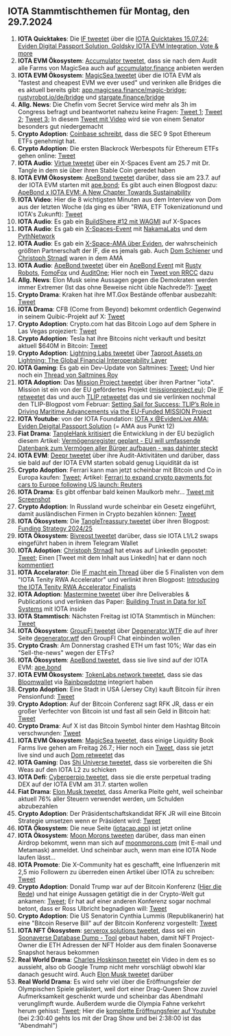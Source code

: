 ## IOTA Stammtischthemen für Montag, den 29.7.2024

1. **IOTA Quicktakes**: Die [IF tweetet](https://x.com/iota/status/1815315252206018973) über die [IOTA Quicktakes 15.07.24: Eviden Digital Passport Solution, Goldsky IOTA EVM Integration, Vote & more](https://x.com/iota/status/1815315252206018973)
2. **IOTA EVM Ökosystem**: [Accumulator tweetet](https://x.com/ACCU_DeFi/status/1815373040860930311), dass sie nach dem Audit alle Farms von MagicSea auch auf [accumulator.finance](https://www.accumulator.finance/) anbieten werden
3. **IOTA EVM Ökosystem**: [MagicSea tweetet](https://x.com/MagicSeaDEX/status/1815630315878068225) über die IOTA EVM  als "fastest and cheapest EVM we ever used" und verinken alle Bridges die es aktuell bereits gibt: [app.magicsea.finance/magic-bridge](https://app.magicsea.finance/magic-bridge); [rustyrobot.io/de/bridge](https://www.rustyrobot.io/de/bridge) und [stargate.finance/bridge](https://stargate.finance/bridge)
4. **Allg. News**: Die Chefin vom Secret Service wird mehr als 3h im Congress befragt und beantwortet nahezu keine Fragen: [Tweet 1](https://x.com/Motabhai012/status/1815452774047297638); [Tweet 2](https://x.com/MJTruthUltra/status/1815449408840102061); [Tweet 3](https://x.com/phi_ci/status/1815429265531248787); In diesem [Tweet mit Video](https://x.com/thevivafrei/status/1815456008933904614) wird sie von einem Senator besonders gut niedergemacht
5. **Crypto Adoption**: [Coinbase schreibt](https://x.com/coinbase/status/1815525645318778894), dass die SEC 9 Spot Ethereum ETFs genehmigt hat.
6. **Crypto Adoption**: Die ersten Blackrock Werbespots für Ethereum ETFs gehen online: [Tweet](https://x.com/RadarHits/status/1815674577726406748)
7. **IOTA Audio**: [Virtue tweetet](https://x.com/Virtue_Money/status/1815716483663581537) über ein X-Spaces Event am 25.7 mit Dr. Tangle in dem sie über ihren Stable Coin geredet haben
8. **IOTA EVM Ökosystem**: [ApeBond tweetet](https://x.com/ApeBond/status/1815737437995295036) darüber, dass sie am 23.7. auf der IOTA EVM starten mit [ape.bond](https://ape.bond/); Es gibt auch einen Blogpost dazu: [ApeBond x IOTA EVM: A New Chapter Towards Sustainability](https://apebond.medium.com/apebond-x-iota-evm-a-new-chapter-towards-sustainability-52efaefdb0a2)
9. **IOTA Video**: Hier die 8 wichtigsten Minuten aus dem Interview von Dom aus der letzten Woche (da ging es über "RWA, ETF Tokenizationund und IOTA's Zukunft): [Tweet](https://x.com/moonbaklava/status/1815443693861745006)
10. **IOTA Audio**: Es gab ein [BuildShere #12 mit WAGMI](https://x.com/iota/status/1814253864159166719) auf X-Spaces
11. **IOTA Audio**: Es gab ein [X-Spaces-Event](https://x.com/Nakama_Labs/status/1813923686140739743) mit [NakamaLabs](https://x.com/Nakama_Labs) und dem [PythNetwork](https://x.com/PythNetwork)
12. **IOTA Audio**: Es gab ein [X-Space-AMA über Eviden](https://x.com/iota/status/1815778229283664187), der wahrscheinich größten Partnerschaft der IF, die es jemals gab. Auch [Dom Schiener](https://x.com/DomSchiener) und [Christoph Strnadl](https://x.com/archimate) waren in dem AMA
13. **IOTA Audio**: [ApeBond tweetet](https://x.com/ApeBond/status/1815794010713108648) über ein [ApeBond Event](http://apebond.click/BwP-16) mit [Rusty Robots](https://x.com/RustyRobotCC), [FomoFox](https://x.com/FOMO_Fox) und [AuditOne](https://x.com/auditone_dao); Hier noch ein [Tweet von RRCC](https://x.com/RustyRobotCC/status/1816835036177486279) dazu
14. **Allg. News**: Elon Musk seine Aussagen gegen die Demokraten werden immer Extremer (Ist das ohne Beweise nicht üble Nachrede?): [Tweet](https://x.com/elonmusk/status/1815929451256979636)
15. **Crypto Drama**: Kraken hat ihre MT.Gox Bestände offenbar ausbezahlt: [Tweet](https://x.com/BitcoinNewsCom/status/1815886159907807586)
16. **IOTA Drama**: CFB (Come from Beyond) bekommt ordentlich Gegenwind in seinem Quibic-Projekt auf X: [Tweet](https://x.com/DesheShai/status/1815708997309149262)
17. **Crypto Adoption**: Crypto.com hat das Bitcoin Logo auf dem Sphere in Las Vegas projeziert: [Tweet](https://x.com/muneeb/status/1815767215624401379)
18. **Crypto Adoption**: Tesla hat ihre Bitcoins nicht verkauft und besitzt aktuell $640M in Bitcoin: [Tweet](https://x.com/BTC_Archive/status/1815850373032112156)
19. **Crypto Adoption**: [Lightning Labs tweetet](https://x.com/lightning/status/1815768786752164213) über [Taproot Assets on Lightning: The Global Financial Interoperability Layer](https://lightning.engineering/posts/2024-07-23-taproot-assets-LN/)
20. **IOTA Gaming**: Es gab ein Dev-Update von Saltmines: [Tweet](https://x.com/SaltminesRoy/status/1815781633628516442); Und hier noch ein [Thread von Saltmines Roy](https://x.com/SaltminesRoy/status/1817857071959711977)
21. **IOTA Adoption**: Das [Mission Project tweetet](https://x.com/ProjectMission/status/1816029485302501848) über ihren Partner "iota". Mission ist ein von der EU gefördertes Projekt ([missionproject.eu](https://missionproject.eu/)); Die [IF retweetet](https://x.com/iota/status/1816057094732206319) das und auch [TLIP retweetet](https://x.com/TLIP_io/status/1816050875804098634) das und sie verlinken nochmal den TLIP-Blogpost vom Februar: [Setting Sail for Success: TLIP’s Role in Driving Maritime Advancements via the EU-Funded MISSION Project](https://medium.com/@tlip.io/setting-sail-for-success-tlips-role-in-driving-maritime-advancements-via-the-eu-funded-mission-269a4e1d8164)
22. **IOTA Youtube**: von der IOTA Foundation: [IOTA x @EvidenLive AMA: Eviden Deigital Passport Solution](https://www.youtube.com/watch?v=MWf1k8VSYPw) (= AMA aus Punkt 12)
23. **Fiat Drama**: [TangleHank kritisiert](https://x.com/TangleHank/status/1815980709841903848) die Entwicklung in der EU bezüglich diesem Artikel: [Vermögensregister geplant - EU will umfassende Datenbank zum Vermögen aller Bürger aufbauen - was dahinter steckt](https://www.focus.de/experts/vermoegensregister-geplant-eu-will-umfassende-datenbank-zum-vermoegen-aller-buerger-aufbauen-was-dahinter-steckt_id_260158959.html)
24. **IOTA EVM**: [Deepr tweetet](https://x.com/DeeprFinance/status/1815775284601278920) über ihre Audit-Aktivitäten und darüber, dass sie bald auf der IOTA EVM starten sobald genug Liquidität da ist
25. **Crypto Adoption**: Ferrari kann man jetzt scheinbar mit Bitcoin und Co in Europa kaufen: [Tweet](https://x.com/BTC_Archive/status/1816076213695262907); Artikel: [Ferrari to expand crypto payments for cars to Europe following US launch: Reuters](https://www.theblock.co/post/307173/ferrari-crypto-payments-europe)
26. **IOTA Drama**: Es gibt offenbar bald keinen Maulkorb mehr... [Tweet mit Screenshot](https://x.com/Vrom14286662/status/1816064173786222670)
27. **Crypto Adoption**: In Russland wurde scheinbar ein Gesetz eingeführt, damit ausländischen Firmen in Crypto bezahlen können: [Tweet](https://x.com/WealthMastery_/status/1816099437397049826)
28. **IOTA Ökosystem**: Die [TangleTreassury tweetet](https://x.com/TangleTreasury/status/1816416423255896193) über ihren Blogpost: [Funding Strategy 2024/25](https://medium.com/@tangletreasury_87751/funding-strategy-2024-25-1d99fdba4cba)
29. **IOTA Ökosystem**: [Bivreost tweetet](https://x.com/bivreost/status/1816170514328539565) darüber, dass sie IOTA L1/L2 swaps eingeführt haben in ihrem Telegram Wallet
30. **IOTA Adoption**: [Christoph Strnadl](https://x.com/archimate) hat etwas auf LinkedIn gepostet: [Tweet](https://x.com/flomeindl/status/1816160150740181185); Einen [Tweet mit dem Inhalt aus LinkedIn] hat er dann noch [kommentiert](https://x.com/archimate/status/1816502381217005682)
31. **IOTA Accelarator**: Die [IF macht ein Thread](https://x.com/iota/status/1816458385547485415) über die 5 Finalisten von dem "IOTA Tenity RWA Accelerator" und verlinkt ihren Blogpost: [Introducing the IOTA Tenity RWA Accelerator Finalists](https://blog.iota.org/iota-tenity-rwa-accelerator-finalists/)
32. **IOTA Adoption**: [Mastermine tweetet](https://x.com/MastermineEU/status/1816412755131281604) über ihre Deliverables & Publications[](https://www.mastermine-project.eu/deliverables-publications) und verlinken das Paper: [Building Trust in Data for IoT Systems](https://static1.squarespace.com/static/63c945c1b8f27c4ca1808f3f/t/660d245178f3812bc56ab09c/1712137299190/2403.02225.pdf) mit IOTA inside
33. **IOTA Stammtisch**: Nächsten Freitag ist IOTA Stammtisch in München: [Tweet](https://x.com/IotaMunchen/status/1816433338061664688)
34. **IOTA Ökosystem**: [GroupFi tweetet](https://x.com/groupfi_ai/status/1816467154000044124) über [Degenerator.WTF](https://x.com/degenerator_wtf) die auf ihrer Seite [degenerator.wtf](http://degenerator.wtf/) den GroupFI Chat einbinden wollen
35. **Crypto Crash**: Am Donnerstag crashed ETH um fast 10%; War das ein "Sell-the-news" wegen der ETFs?
36. **IOTA Ökosystem**: [ApeBond tweetet](https://x.com/ApeBond/status/1816486207347380525), dass sie live sind auf der IOTA EVM: [ape.bond](https://ape.bond/)
38. **IOTA EVM Ökosystem**: [TokenLabs.network tweetet](https://x.com/TokenLabsX/status/1816772227083186600), dass sie das [Bloomwallet](https://x.com/bloomwalletio) via [Rainbowdotme](https://x.com/rainbowdotme) integriert haben
39. **Crypto Adoption**: Eine Stadt in USA (Jersey City) kauft Bitcoin für ihren Pensionfund: [Tweet](https://x.com/RadarHits/status/1816536762493051110)
40. **Crypto Adoption**: Auf der Bitcoin Conferenz sagt RFK JR, dass er ein großer Verfechter von Bitcoin ist und fast all sein Geld in Bitcoin hat: [Tweet](https://x.com/MarioNawfal/status/1816693998402035726)
41. **Crypto Drama**: Auf X ist das Bitcoin Symbol hinter dem Hashtag Bitcoin verschwunden: [Tweet](https://x.com/WatcherGuru/status/1816683558716555285)
42. **IOTA EVM Ökosystem**: [MagicSea tweetet](https://x.com/MagicSeaDEX/status/1816495353492869482), dass einige Liquidity Book Farms live gehen am Freitag 26.7.; Hier noch ein [Tweet](https://x.com/MagicSeaDEX/status/1816809790166753530), dass sie jetzt live sind und auch [Dom retweetet](https://x.com/DomSchiener/status/1816862702876106870) das
43. **IOTA Gaming**: Das [Shi Universe tweetet](https://x.com/Shiuniverse/status/1816787480848355561), dass sie vorbereiten die Shi Weas auf den IOTA L2 zu schicken
44. **IOTA Defi**: [Cyberperpio tweetet](https://x.com/cyberperp/status/1816811694552756624), dass sie die erste perpetual trading DEX auf der IOTA EVM am 31.7. starten wollen
45. **Fiat Drama**: [Elon Musk tweetet](https://x.com/elonmusk/status/1816814086149005495), dass Amerika Pleite geht, weil scheinbar aktuell 76% aller Steuern verwendet werden, um Schulden abzubezahlen
46. **Crypto Adoption**: Der Präsidentschaftskandidat RFK JR will eine Bitcoin Strategie umsetzen wenn er Präsident wird: [Tweet](https://x.com/Holden_Culotta/status/1816954196949901547)
47. **IOTA Ökosystem**: Die neue Seite ([iotacap.app](https://www.iotacap.app/)) ist jetzt online
48. **IOTA Ökosystem**: [Moon Morons tweeten](https://x.com/MoonMorons/status/1663201057160286209) darüber, dass man einen Airdrop bekommt, wenn man sich auf [moonmorons.com](https://moonmorons.com/) (mit E-mail und Metamask) anmeldet. Und scheinbar auch, wenn man eine IOTA Node laufen lässt...
49. **IOTA Promote**: Die X-Community hat es geschafft, eine Influenzerin mit 2,5 mio Followern zu überreden einen Artikel über IOTA zu schreiben: [Tweet](https://x.com/ClarissaYorke/status/1817186452922405338)
50. **Crypto Adoption**: Donald Trump war auf der Bitcoin Konferenz ([Hier die Rede](https://www.youtube.com/watch?v=1HHQPD-Lb5o)) und hat einige Aussagen getätigt die in der Crypto-Welt gut ankamen: [Tweet](https://x.com/WatcherGuru/status/1817304414807343407); Er hat auf einer anderen Konferenz sogar nochmal betont, dass er Ross Ulbricht begnadigen will: [Tweet](https://x.com/RealRossU/status/1817694204560314854)
51. **Crypto Adoption**: Die US Senatorin Cynthia Lummis (Republikanerin) hat eine "Bitcoin Reserve Bill" auf der Bitcoin Konferenz vorgestellt: [Tweet](https://x.com/CryptosR_Us/status/1817693472889229346)
52. **IOTA NFT Ökosystem**: [serverox solutions tweetet](https://x.com/servrox/status/1817825628818653552), dass sei ein [Soonaverse Database Dump - Tool](https://servrox.solutions/soonaverse) gebaut haben, damit NFT Project-Owner die ETH Adressen der NFT Holder aus dem finalen Soonaverse Snapshot heraus bekommen
53. **Real World Drama**: [Charles Hoskinson tweetet](https://x.com/IOHK_Charles/status/1817696041648488621) ein Video in dem es so aussieht, also ob Google Trump nicht mehr vorschlägt obwohl klar danach gesucht wird. Auch [Elon Musk tweetet](https://x.com/elonmusk/status/1817776350213685477) darüber
54. **Real World Drama**: Es wird sehr viel über die Eröffnungsfeier der Olympischen Spiele gelästert, weil dort einer Drag-Queen Show zuviel Aufmerksamkeit geschenkt wurde und scheinbar das Abendmahl verunglimpft wurde. Außerdem wurde die Olympia Fahne verkehrt herum gehisst: [Tweet](https://x.com/OttoKolonsz/status/1816957938319106113); Hier die [komplette Eröffnungsfeier auf Youtube](https://www.youtube.com/watch?v=CxWPCmksPqU) (bei 2:30:40 gehts los mit der Drag Show und bei 2:38:00 ist das "Abendmahl")
